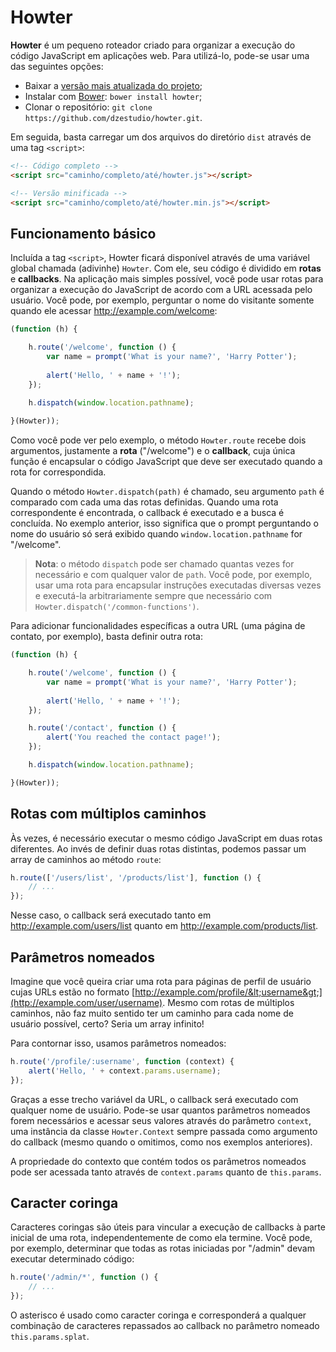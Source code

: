 Howter
======

**Howter** é um pequeno roteador criado para organizar a execução do código JavaScript em aplicações web. Para utilizá-lo, pode-se usar uma das seguintes opções:

- Baixar a [versão mais atualizada do projeto](https://github.com/dzestudio/howter/archive/master.zip);
- Instalar com [Bower](http://bower.io): `bower install howter`;
- Clonar o repositório: `git clone https://github.com/dzestudio/howter.git`.

Em seguida, basta carregar um dos arquivos do diretório `dist` através de uma tag `<script>`:

```html
<!-- Código completo -->
<script src="caminho/completo/até/howter.js"></script>

<!-- Versão minificada -->
<script src="caminho/completo/até/howter.min.js"></script>
```

## Funcionamento básico

Incluída a tag `<script>`, Howter ficará disponível através de uma variável global chamada (adivinhe) `Howter`. Com ele, seu código é dividido em **rotas** e **callbacks**. Na aplicação mais simples possível, você pode usar rotas para organizar a execução do JavaScript de acordo com a URL acessada pelo usuário. Você pode, por exemplo, perguntar o nome do visitante somente quando ele acessar http://example.com/welcome:

```javascript
(function (h) {

    h.route('/welcome', function () {
        var name = prompt('What is your name?', 'Harry Potter');
        
        alert('Hello, ' + name + '!');
    });
    
    h.dispatch(window.location.pathname);

}(Howter));

```

Como você pode ver pelo exemplo, o método `Howter.route` recebe dois argumentos, justamente a **rota** ("/welcome") e o **callback**, cuja única função é encapsular o código JavaScript que deve ser executado quando a rota for correspondida.

Quando o método `Howter.dispatch(path)` é chamado, seu argumento `path`
é comparado com cada uma das rotas definidas. Quando uma rota correspondente é encontrada, o callback é executado e a busca é concluída. No exemplo anterior, isso significa que o prompt perguntando o nome do usuário só será exibido quando `window.location.pathname` for "/welcome".

> **Nota**: o método `dispatch` pode ser chamado quantas vezes for necessário e com qualquer valor de `path`. Você pode, por exemplo, usar uma rota para encapsular instruções executadas diversas vezes e executá-la arbitrariamente sempre que necessário com `Howter.dispatch('/common-functions')`.

Para adicionar funcionalidades específicas a outra URL (uma página de contato, por exemplo), basta definir outra rota:

```javascript
(function (h) {

    h.route('/welcome', function () {
        var name = prompt('What is your name?', 'Harry Potter');
        
        alert('Hello, ' + name + '!');
    });

    h.route('/contact', function () {
        alert('You reached the contact page!');
    });

    h.dispatch(window.location.pathname);

}(Howter));
```

## Rotas com múltiplos caminhos

Às vezes, é necessário executar o mesmo código JavaScript em duas rotas diferentes. Ao invés de definir duas rotas distintas, podemos passar um array de caminhos ao método `route`:

```javascript
h.route(['/users/list', '/products/list'], function () {
    // ...
});
```

Nesse caso, o callback será executado tanto em http://example.com/users/list quanto em http://example.com/products/list.

## Parâmetros nomeados

Imagine que você queira criar uma rota para páginas de perfil de usuário cujas URLs estão no formato [http://example.com/profile/&lt;username&gt;](http://example.com/user/username). Mesmo com rotas de múltiplos caminhos, não faz muito sentido ter um caminho para cada nome de usuário possível, certo? Seria um array infinito!

Para contornar isso, usamos parâmetros nomeados:

```javascript
h.route('/profile/:username', function (context) {
    alert('Hello, ' + context.params.username);
});
```

Graças a esse trecho variável da URL, o callback será executado com qualquer nome de usuário. Pode-se usar quantos parâmetros nomeados forem necessários e acessar seus valores através do parâmetro `context`, uma instância da classe `Howter.Context` sempre passada como argumento do callback (mesmo quando o omitimos, como nos exemplos anteriores).

A propriedade do contexto que contém todos os parâmetros nomeados pode ser acessada tanto através de `context.params` quanto de `this.params`.

## Caracter coringa

Caracteres coringas são úteis para vincular a execução de callbacks à parte inicial de uma rota, independentemente de como ela termine. Você pode, por exemplo, determinar que todas as rotas iniciadas por "/admin" devam executar determinado código:

```javascript
h.route('/admin/*', function () {
    // ...
});
```

O asterisco é usado como caracter coringa e corresponderá a qualquer combinação de caracteres repassados ao callback no parâmetro nomeado `this.params.splat`.
